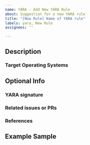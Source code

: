 ```yaml
---
name: YARA - Add New YARA Rule
about: Suggestion for a new YARA rule
title: "[New Rule] Name of YARA rule"
labels: yara, New Rule
assignees: ''

---
```


<!-- Before submitting an issue to tune a rule, be sure to review CONTRIBUTING.md --->

## Description
<!-- Provide a detailed description of the binary attributes to be detected -->

### Target Operating Systems
<!-- windows, linux, macOS, etc -->

## Optional Info

### YARA signature

### Related issues or PRs

### References

## Example Sample
<!-- Example sample binary makes this process much quicker -->